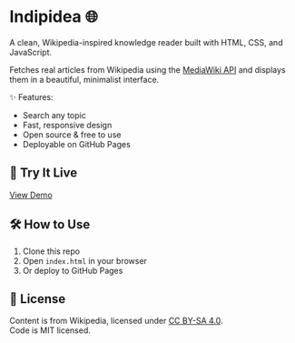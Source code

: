 # Indipidea 🌐

A clean, Wikipedia-inspired knowledge reader built with HTML, CSS, and JavaScript.

Fetches real articles from Wikipedia using the [MediaWiki API](https://www.mediawiki.org/wiki/API:Main_page) and displays them in a beautiful, minimalist interface.

✨ Features:
- Search any topic
- Fast, responsive design
- Open source & free to use
- Deployable on GitHub Pages

## 🚀 Try It Live
[View Demo](https://sarvasya.github.io/indipidea)

## 🛠 How to Use
1. Clone this repo
2. Open `index.html` in your browser
3. Or deploy to GitHub Pages

## 📄 License
Content is from Wikipedia, licensed under [CC BY-SA 4.0](https://creativecommons.org/licenses/by-sa/4.0/).  
Code is MIT licensed.
